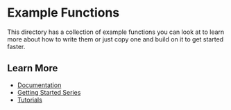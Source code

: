 # Example Functions

This directory has a collection of example functions you can look at to learn more about how to write them or just copy one and build on it to get started faster.

## Learn More

* [Documentation](../docs)
* [Getting Started Series](../examples/tutorial)
* [Tutorials](https://github.com/fnproject/tutorials)
